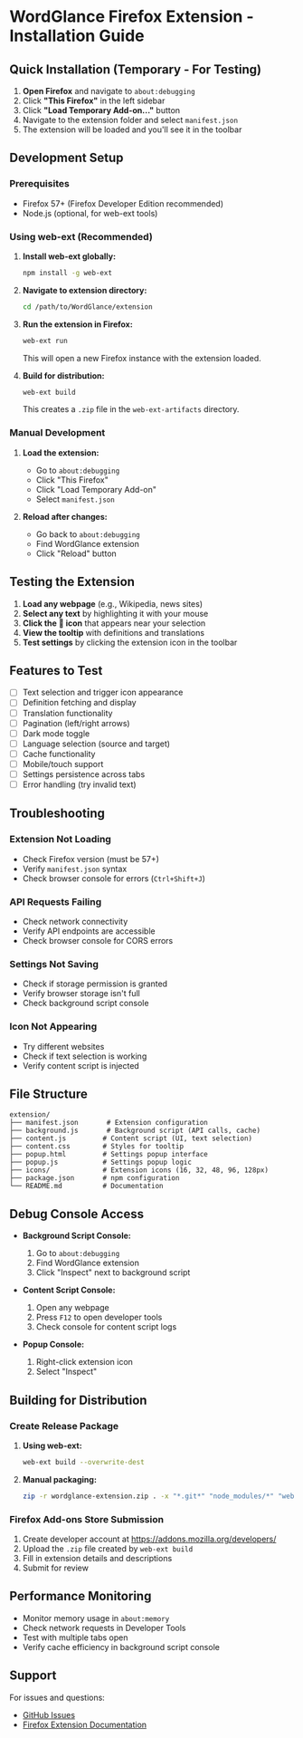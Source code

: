 # WordGlance Firefox Extension - Installation Guide

## Quick Installation (Temporary - For Testing)

1. **Open Firefox** and navigate to `about:debugging`
2. Click **"This Firefox"** in the left sidebar
3. Click **"Load Temporary Add-on..."** button
4. Navigate to the extension folder and select `manifest.json`
5. The extension will be loaded and you'll see it in the toolbar

## Development Setup

### Prerequisites
- Firefox 57+ (Firefox Developer Edition recommended)
- Node.js (optional, for web-ext tools)

### Using web-ext (Recommended)

1. **Install web-ext globally:**
   ```bash
   npm install -g web-ext
   ```

2. **Navigate to extension directory:**
   ```bash
   cd /path/to/WordGlance/extension
   ```

3. **Run the extension in Firefox:**
   ```bash
   web-ext run
   ```
   This will open a new Firefox instance with the extension loaded.

4. **Build for distribution:**
   ```bash
   web-ext build
   ```
   This creates a `.zip` file in the `web-ext-artifacts` directory.

### Manual Development

1. **Load the extension:**
   - Go to `about:debugging`
   - Click "This Firefox"
   - Click "Load Temporary Add-on"
   - Select `manifest.json`

2. **Reload after changes:**
   - Go back to `about:debugging`
   - Find WordGlance extension
   - Click "Reload" button

## Testing the Extension

1. **Load any webpage** (e.g., Wikipedia, news sites)
2. **Select any text** by highlighting it with your mouse
3. **Click the 📖 icon** that appears near your selection
4. **View the tooltip** with definitions and translations
5. **Test settings** by clicking the extension icon in the toolbar

## Features to Test

- [ ] Text selection and trigger icon appearance
- [ ] Definition fetching and display
- [ ] Translation functionality
- [ ] Pagination (left/right arrows)
- [ ] Dark mode toggle
- [ ] Language selection (source and target)
- [ ] Cache functionality
- [ ] Mobile/touch support
- [ ] Settings persistence across tabs
- [ ] Error handling (try invalid text)

## Troubleshooting

### Extension Not Loading
- Check Firefox version (must be 57+)
- Verify `manifest.json` syntax
- Check browser console for errors (`Ctrl+Shift+J`)

### API Requests Failing
- Check network connectivity
- Verify API endpoints are accessible
- Check browser console for CORS errors

### Settings Not Saving
- Check if storage permission is granted
- Verify browser storage isn't full
- Check background script console

### Icon Not Appearing
- Try different websites
- Check if text selection is working
- Verify content script is injected

## File Structure

```
extension/
├── manifest.json       # Extension configuration
├── background.js       # Background script (API calls, cache)
├── content.js         # Content script (UI, text selection)
├── content.css        # Styles for tooltip
├── popup.html         # Settings popup interface
├── popup.js           # Settings popup logic
├── icons/             # Extension icons (16, 32, 48, 96, 128px)
├── package.json       # npm configuration
└── README.md          # Documentation
```

## Debug Console Access

- **Background Script Console:**
  1. Go to `about:debugging`
  2. Find WordGlance extension
  3. Click "Inspect" next to background script

- **Content Script Console:**
  1. Open any webpage
  2. Press `F12` to open developer tools
  3. Check console for content script logs

- **Popup Console:**
  1. Right-click extension icon
  2. Select "Inspect"

## Building for Distribution

### Create Release Package

1. **Using web-ext:**
   ```bash
   web-ext build --overwrite-dest
   ```

2. **Manual packaging:**
   ```bash
   zip -r wordglance-extension.zip . -x "*.git*" "node_modules/*" "web-ext-artifacts/*"
   ```

### Firefox Add-ons Store Submission

1. Create developer account at https://addons.mozilla.org/developers/
2. Upload the `.zip` file created by `web-ext build`
3. Fill in extension details and descriptions
4. Submit for review

## Performance Monitoring

- Monitor memory usage in `about:memory`
- Check network requests in Developer Tools
- Test with multiple tabs open
- Verify cache efficiency in background script console

## Support

For issues and questions:
- [GitHub Issues](https://github.com/ShrekBytes/WordGlance/issues)
- [Firefox Extension Documentation](https://developer.mozilla.org/docs/Mozilla/Add-ons/WebExtensions)
